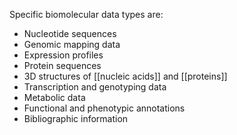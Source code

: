 Specific biomolecular data types are:
- Nucleotide sequences
- Genomic mapping data
- Expression profiles
- Protein sequences
- 3D structures of [[nucleic acids]] and [[proteins]]
- Transcription and genotyping data
- Metabolic data
- Functional and phenotypic annotations
- Bibliographic information